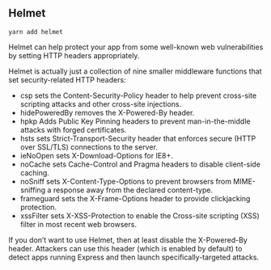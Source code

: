 ## Helmet
```
yarn add helmet
```
Helmet can help protect your app from some well-known web vulnerabilities by setting HTTP headers appropriately.

Helmet is actually just a collection of nine smaller middleware functions that set security-related HTTP headers:

- csp sets the Content-Security-Policy header to help prevent cross-site scripting attacks and other cross-site injections.
- hidePoweredBy removes the X-Powered-By header.
- hpkp Adds Public Key Pinning headers to prevent man-in-the-middle attacks with forged certificates.
- hsts sets Strict-Transport-Security header that enforces secure (HTTP over SSL/TLS) connections to the server.
- ieNoOpen sets X-Download-Options for IE8+.
- noCache sets Cache-Control and Pragma headers to disable client-side caching.
- noSniff sets X-Content-Type-Options to prevent browsers from MIME-sniffing a response away from the declared content-type.
- frameguard sets the X-Frame-Options header to provide clickjacking protection.
- xssFilter sets X-XSS-Protection to enable the Cross-site scripting (XSS) filter in most recent web browsers.

If you don’t want to use Helmet, then at least disable the X-Powered-By header. Attackers can use this header (which is enabled by default) to detect apps running Express and then launch specifically-targeted attacks.